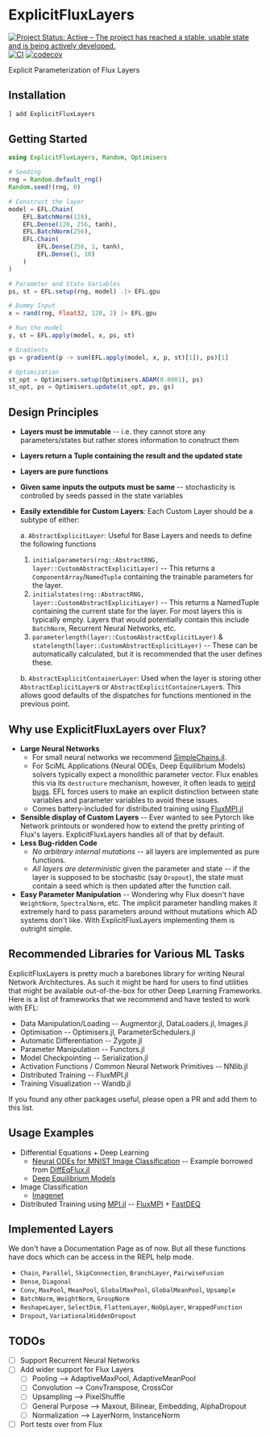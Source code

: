 # ExplicitFluxLayers

[![Project Status: Active – The project has reached a stable, usable state and is being actively developed.](https://www.repostatus.org/badges/latest/active.svg)](https://www.repostatus.org/#active)
[![CI](https://github.com/avik-pal/ExplicitFluxLayers.jl/actions/workflows/CI.yml/badge.svg)](https://github.com/avik-pal/ExplicitFluxLayers.jl/actions/workflows/CI.yml)
[![codecov](https://codecov.io/gh/avik-pal/ExplicitFluxLayers.jl/branch/main/graph/badge.svg?token=IMqBM1e3hz)](https://codecov.io/gh/avik-pal/ExplicitFluxLayers.jl)


Explicit Parameterization of Flux Layers

## Installation

```julia
] add ExplicitFluxLayers
```

## Getting Started

```julia
using ExplicitFluxLayers, Random, Optimisers

# Seeding
rng = Random.default_rng()
Random.seed!(rng, 0)

# Construct the layer
model = EFL.Chain(
    EFL.BatchNorm(128),
    EFL.Dense(128, 256, tanh),
    EFL.BatchNorm(256),
    EFL.Chain(
        EFL.Dense(256, 1, tanh),
        EFL.Dense(1, 10)
    )
)

# Parameter and State Variables
ps, st = EFL.setup(rng, model) .|> EFL.gpu

# Dummy Input
x = rand(rng, Float32, 128, 2) |> EFL.gpu

# Run the model
y, st = EFL.apply(model, x, ps, st)

# Gradients
gs = gradient(p -> sum(EFL.apply(model, x, p, st)[1]), ps)[1]

# Optimization
st_opt = Optimisers.setup(Optimisers.ADAM(0.0001), ps)
st_opt, ps = Optimisers.update(st_opt, ps, gs)
```

## Design Principles

* **Layers must be immutable** -- i.e. they cannot store any parameters/states but rather stores information to construct them
* **Layers return a Tuple containing the result and the updated state**
* **Layers are pure functions**
* **Given same inputs the outputs must be same** -- stochasticity is controlled by seeds passed in the state variables
* **Easily extendible for Custom Layers**: Each Custom Layer should be a subtype of either:

  a. `AbstractExplicitLayer`: Useful for Base Layers and needs to define the following functions
    1. `initialparameters(rng::AbstractRNG, layer::CustomAbstractExplicitLayer)` -- This returns a `ComponentArray`/`NamedTuple` containing the trainable parameters for the layer.
    2. `initialstates(rng::AbstractRNG, layer::CustomAbstractExplicitLayer)` -- This returns a NamedTuple containing the current state for the layer. For most layers this is typically empty. Layers that would potentially contain this include `BatchNorm`, Recurrent Neural Networks, etc.
    3. `parameterlength(layer::CustomAbstractExplicitLayer)` & `statelength(layer::CustomAbstractExplicitLayer)` -- These can be automatically calculated, but it is recommended that the user defines these.

  b. `AbstractExplicitContainerLayer`: Used when the layer is storing other `AbstractExplicitLayer`s or `AbstractExplicitContainerLayer`s. This allows good defaults of the dispatches for functions mentioned in the previous point.

## Why use ExplicitFluxLayers over Flux?

* **Large Neural Networks**
  * For small neural networks we recommend [SimpleChains.jl](https://github.com/PumasAI/SimpleChains.jl).
  * For SciML Applications (Neural ODEs, Deep Equilibrium Models) solvers typically expect a monolithic parameter vector. Flux enables this via its `destructure` mechanism, however, it often leads to [weird bugs](https://github.com/FluxML/Flux.jl/issues?q=is%3Aissue+destructure). EFL forces users to make an explicit distinction between state variables and parameter variables to avoid these issues.
  * Comes battery-included for distributed training using [FluxMPI.jl](https://github.com/avik-pal/FluxMPI.jl)
* **Sensible display of Custom Layers** -- Ever wanted to see Pytorch like Network printouts or wondered how to extend the pretty printing of Flux's layers. ExplicitFluxLayers handles all of that by default.
* **Less Bug-ridden Code**
  * *No arbitrary internal mutations* -- all layers are implemented as pure functions.
  * *All layers are deterministic* given the parameter and state -- if the layer is supposed to be stochastic (say `Dropout`), the state must contain a seed which is then updated after the function call.
* **Easy Parameter Manipulation** -- Wondering why Flux doesn't have `WeightNorm`, `SpectralNorm`, etc. The implicit parameter handling makes it extremely hard to pass parameters around without mutations which AD systems don't like. With ExplicitFluxLayers implementing them is outright simple.

## Recommended Libraries for Various ML Tasks

ExplicitFluxLayers is pretty much a barebones library for writing Neural Network Architectures. As such it might be hard for users to find utilities that might be available out-of-the-box for other Deep Learning Frameworks. Here is a list of frameworks that we recommend and have tested to work with EFL:

* Data Manipulation/Loading -- Augmentor.jl, DataLoaders.jl, Images.jl
* Optimisation -- Optimisers.jl, ParameterSchedulers.jl
* Automatic Differentiation -- Zygote.jl
* Parameter Manipulation -- Functors.jl
* Model Checkpointing -- Serialization.jl
* Activation Functions / Common Neural Network Primitives -- NNlib.jl
* Distributed Training -- FluxMPI.jl
* Training Visualization -- Wandb.jl

If you found any other packages useful, please open a PR and add them to this list.

## Usage Examples

* Differential Equations + Deep Learning
  * [Neural ODEs for MNIST Image Classification](examples/NeuralODE/) -- Example borrowed from [DiffEqFlux.jl](https://diffeqflux.sciml.ai/dev/examples/mnist_neural_ode/)
  * [Deep Equilibrium Models](https://github.com/SciML/FastDEQ.jl)
* Image Classification
  * [Imagenet](examples/Imagenet/main.jl)
* Distributed Training using [MPI.jl](https://github.com) -- [FluxMPI](https://github.com/avik-pal/FluxMPI.jl) + [FastDEQ](https://github.com/SciML/FastDEQ.jl/examples)

## Implemented Layers

We don't have a Documentation Page as of now. But all these functions have docs which can be access in the REPL help mode.

* `Chain`, `Parallel`, `SkipConnection`, `BranchLayer`, `PairwiseFusion`
* `Dense`, `Diagonal`
* `Conv`, `MaxPool`, `MeanPool`, `GlobalMaxPool`, `GlobalMeanPool`, `Upsample`
* `BatchNorm`, `WeightNorm`, `GroupNorm`
* `ReshapeLayer`, `SelectDim`, `FlattenLayer`, `NoOpLayer`, `WrappedFunction`
* `Dropout`, `VariationalHiddenDropout`


## TODOs

- [ ] Support Recurrent Neural Networks
- [ ] Add wider support for Flux Layers
  - [ ] Pooling --> AdaptiveMaxPool, AdaptiveMeanPool
  - [ ] Convolution --> ConvTranspose, CrossCor
  - [ ] Upsampling --> PixelShuffle
  - [ ] General Purpose --> Maxout, Bilinear, Embedding, AlphaDropout
  - [ ] Normalization --> LayerNorm, InstanceNorm
- [ ] Port tests over from Flux
